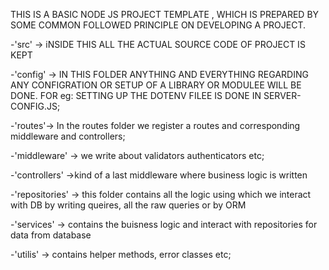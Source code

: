 THIS IS A BASIC NODE JS PROJECT TEMPLATE , WHICH IS PREPARED BY SOME COMMON FOLLOWED PRINCIPLE ON DEVELOPING A PROJECT.

-'src' -> iNSIDE THIS ALL THE ACTUAL SOURCE CODE OF PROJECT IS KEPT

  -'config' -> IN THIS FOLDER ANYTHING AND EVERYTHING REGARDING ANY CONFIGRATION OR SETUP OF A LIBRARY OR MODULEE WILL BE DONE. FOR eg: SETTING UP THE DOTENV FILEE IS DONE IN SERVER-CONFIG.JS;

  -'routes'-> In the routes folder we register a routes and corresponding middleware and controllers;

  -'middleware' -> we write about validators authenticators etc;
  
  -'controllers' ->kind of a last middleware where business logic is written

  -'repositories' -> this folder contains all the logic using which we interact with DB by writing queires, all the raw queries or by ORM

  -'services'  -> contains the buisness logic and interact with repositories for data from database

  -'utilis' -> contains helper methods, error classes etc;
